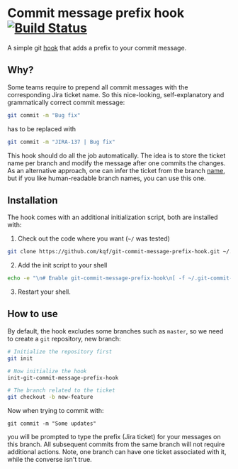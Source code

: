 # Commit message prefix hook [![Build Status](https://travis-ci.com/kqf/git-commit-message-prefix-hook.svg?branch=master)](https://travis-ci.com/kqf/git-commit-message-prefix-hook)

A simple git [hook](https://git-scm.com/book/en/v2/Customizing-Git-Git-Hooks) that adds a prefix to your commit message.

## Why?
Some teams require to prepend all commit messages with the corresponding Jira ticket name. So this nice-looking, self-explanatory and grammatically correct commit message:
```bash
git commit -m "Bug fix"
```
has to be replaced with
```bash
git commit -m "JIRA-137 | Bug fix"
```
This hook should do all the job automatically. The idea is to store the ticket name per branch and modify the message after one commits the changes. As an alternative approach, one can infer the ticket from the branch [name](https://mikemadisonweb.github.io/2018/12/18/git-hook-prepending-commit-message/), but if you like human-readable branch names, you can use this one.

## Installation
The hook comes with an additional initialization script, both are installed with:

1. Check out the code where you want (`~/` was tested)
```bash
git clone https://github.com/kqf/git-commit-message-prefix-hook.git ~/.git-commit-message-prefix-hook
```

2. Add the init script to your shell
```bash
echo -e "\n# Enable git-commit-message-prefix-hook\n[ -f ~/.git-commit-message-prefix-hook/hook/init.sh ] && . ~/.git-commit-message-prefix-hook/hook/init.sh" >> ~/.bash_profile
```

3. Restart your shell.

## How to use
By default, the hook excludes some branches such as `master`, so we need to create a `git` repository, new branch:
```bash
# Initialize the repository first
git init

# Now initialize the hook
init-git-commit-message-prefix-hook

# The branch related to the ticket
git checkout -b new-feature
```
Now when trying to commit with:
```
git commit -m "Some updates"
```
you will be prompted to type the prefix (Jira ticket) for your messages on this branch. All subsequent commits from the same branch will not require additional actions. Note, one branch can have one ticket associated with it, while the converse isn't true.
